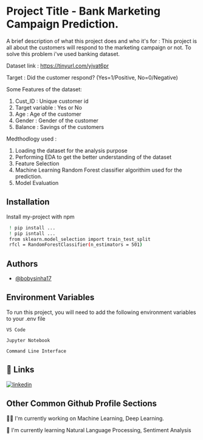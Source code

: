 
# Project Title - Bank Marketing Campaign Prediction.

A brief description of what this project does and who it's for : This project is all about the customers will respond to the marketing campaign or not. To solve this problem i've used banking dataset.

Dataset link : https://tinyurl.com/yjvat6pr

Target : Did the customer respond? (Yes=1/Positive, No=0/Negative)

Some Features of the dataset:
1. Cust_ID : Unique customer id 
2. Target variable : Yes or No
3. Age : Age of the customer
4. Gender : Gender of the customer
5. Balance : Savings of the customers


Medthodlogy used : 
1. Loading the dataset for the analysis purpose
2. Performing EDA to get the better understanding of the dataset
3. Feature Selection
4. Machine Learning Random Forest classifier algorithim used for the prediction.
5. Model Evaluation





## Installation

Install my-project with npm

```bash
 ! pip install ...
 ! pip isntall ...
 from sklearn.model_selection import train_test_split
 rfcl = RandomForestClassifier(n_estimators = 501)
```
    
## Authors

- [@bobysinha17](https://github.com/bobysinha17/Project---Marketing-campagn-Prediction)


## Environment Variables

To run this project, you will need to add the following environment variables to your .env file

`VS Code `

`Jupyter Notebook`

`Command Line Interface`


## 🔗 Links

[![linkedin](https://img.shields.io/badge/linkedin-0A66C2?style=for-the-badge&logo=linkedin&logoColor=white)](https://www.linkedin.com/in/bobysinha//)



## Other Common Github Profile Sections
👩‍💻 I'm currently working on Machine Learning, Deep Learning. 

🧠 I'm currently learning Natural Language Processing, Sentiment Analysis


